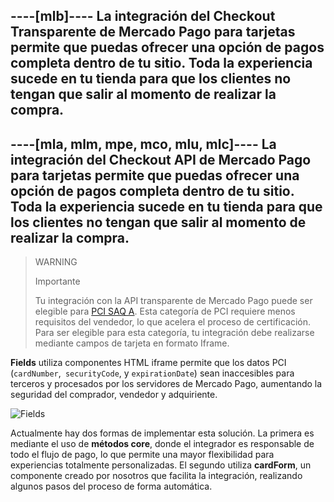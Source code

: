 ----[mlb]----
La integración del Checkout Transparente de Mercado Pago para tarjetas permite que puedas ofrecer una opción de pagos completa dentro de tu sitio. Toda la experiencia sucede en tu tienda para que los clientes no tengan que salir al momento de realizar la compra.
------------
----[mla, mlm, mpe, mco, mlu, mlc]----
La integración del Checkout API de Mercado Pago para tarjetas permite que puedas ofrecer una opción de pagos completa dentro de tu sitio. Toda la experiencia sucede en tu tienda para que los clientes no tengan que salir al momento de realizar la compra.
------------

> WARNING
> 
> Importante
> 
> Tu integración con la API transparente de Mercado Pago puede ser elegible para [PCI SAQ A](https://www.mercadopago[FAKER][URL][DOMAIN]/developers/es/guides/security/pci-v2#bookmark_ventajas_de_un_saq-a). Esta categoría de PCI requiere menos requisitos del vendedor, lo que acelera el proceso de certificación. Para ser elegible para esta categoría, tu integración debe realizarse mediante campos de tarjeta en formato Iframe.

**Fields** utiliza componentes HTML iframe permite que los datos PCI (`cardNumber`,` securityCode`, y `expirationDate`) sean inaccesibles para terceros y procesados ​​por los servidores de Mercado Pago, aumentando la seguridad del comprador, vendedor y adquiriente.

![Fields](api/api-integration-introduction-v2-es.png)

Actualmente hay dos formas de implementar esta solución. La primera es mediante el uso de **métodos core**, donde el integrador es responsable de todo el flujo de pago, lo que permite una mayor flexibilidad para experiencias totalmente personalizadas. El segundo utiliza **cardForm**, un componente creado por nosotros que facilita la integración, realizando algunos pasos del proceso de forma automática.
